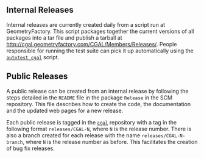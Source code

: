 ## Internal Releases

Internal releases are currently created daily from a script run at
GeometryFactory. This script packages together the current versions of
all packages into a tar file and publish a tarball at
<http://cgal.geometryfactory.com/CGAL/Members/Releases/>. People
responsible for running the test suite can pick it up automatically
using the [`autotest_cgal`](Scripts#autotest_cgal) script.

## Public Releases

A public release can be created from an internal release by following
the steps detailed in the `README` file in the package `Release` in the
SCM repository. This file describes how to create the code, the
documentation and the updated web pages for a new release.

Each public release is tagged in the [`cgal`](https://github.com/CGAL/cgal)
repository with a tag in the following format
`releases/CGAL-N`, where `N` is the release
number. There is also a branch created for each release
with the name `releases/CGAL-N-branch`, where `N` is the release number as
before. This facilitates the creation of bug fix releases.
